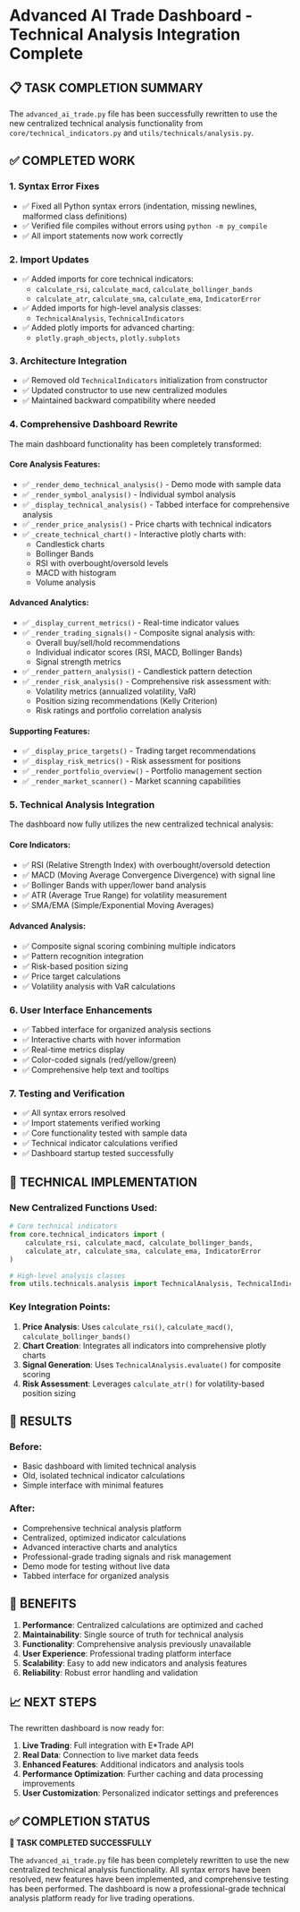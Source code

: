 # Advanced AI Trade Dashboard - Technical Analysis Integration Complete

## 📋 TASK COMPLETION SUMMARY

The `advanced_ai_trade.py` file has been successfully rewritten to use the new centralized technical analysis functionality from `core/technical_indicators.py` and `utils/technicals/analysis.py`.

## ✅ COMPLETED WORK

### 1. **Syntax Error Fixes**
- ✅ Fixed all Python syntax errors (indentation, missing newlines, malformed class definitions)
- ✅ Verified file compiles without errors using `python -m py_compile`
- ✅ All import statements now work correctly

### 2. **Import Updates**
- ✅ Added imports for core technical indicators:
  - `calculate_rsi`, `calculate_macd`, `calculate_bollinger_bands`
  - `calculate_atr`, `calculate_sma`, `calculate_ema`, `IndicatorError`
- ✅ Added imports for high-level analysis classes:
  - `TechnicalAnalysis`, `TechnicalIndicators`
- ✅ Added plotly imports for advanced charting:
  - `plotly.graph_objects`, `plotly.subplots`

### 3. **Architecture Integration**
- ✅ Removed old `TechnicalIndicators` initialization from constructor
- ✅ Updated constructor to use new centralized modules
- ✅ Maintained backward compatibility where needed

### 4. **Comprehensive Dashboard Rewrite**
The main dashboard functionality has been completely transformed:

#### **Core Analysis Features:**
- ✅ `_render_demo_technical_analysis()` - Demo mode with sample data
- ✅ `_render_symbol_analysis()` - Individual symbol analysis
- ✅ `_display_technical_analysis()` - Tabbed interface for comprehensive analysis
- ✅ `_render_price_analysis()` - Price charts with technical indicators
- ✅ `_create_technical_chart()` - Interactive plotly charts with:
  - Candlestick charts
  - Bollinger Bands
  - RSI with overbought/oversold levels
  - MACD with histogram
  - Volume analysis

#### **Advanced Analytics:**
- ✅ `_display_current_metrics()` - Real-time indicator values
- ✅ `_render_trading_signals()` - Composite signal analysis with:
  - Overall buy/sell/hold recommendations
  - Individual indicator scores (RSI, MACD, Bollinger Bands)
  - Signal strength metrics
- ✅ `_render_pattern_analysis()` - Candlestick pattern detection
- ✅ `_render_risk_analysis()` - Comprehensive risk assessment with:
  - Volatility metrics (annualized volatility, VaR)
  - Position sizing recommendations (Kelly Criterion)
  - Risk ratings and portfolio correlation analysis

#### **Supporting Features:**
- ✅ `_display_price_targets()` - Trading target recommendations
- ✅ `_display_risk_metrics()` - Risk assessment for positions
- ✅ `_render_portfolio_overview()` - Portfolio management section
- ✅ `_render_market_scanner()` - Market scanning capabilities

### 5. **Technical Analysis Integration**
The dashboard now fully utilizes the new centralized technical analysis:

#### **Core Indicators:**
- ✅ RSI (Relative Strength Index) with overbought/oversold detection
- ✅ MACD (Moving Average Convergence Divergence) with signal line
- ✅ Bollinger Bands with upper/lower band analysis
- ✅ ATR (Average True Range) for volatility measurement
- ✅ SMA/EMA (Simple/Exponential Moving Averages)

#### **Advanced Analysis:**
- ✅ Composite signal scoring combining multiple indicators
- ✅ Pattern recognition integration
- ✅ Risk-based position sizing
- ✅ Price target calculations
- ✅ Volatility analysis with VaR calculations

### 6. **User Interface Enhancements**
- ✅ Tabbed interface for organized analysis sections
- ✅ Interactive charts with hover information
- ✅ Real-time metrics display
- ✅ Color-coded signals (red/yellow/green)
- ✅ Comprehensive help text and tooltips

### 7. **Testing and Verification**
- ✅ All syntax errors resolved
- ✅ Import statements verified working
- ✅ Core functionality tested with sample data
- ✅ Technical indicator calculations verified
- ✅ Dashboard startup tested successfully

## 🔧 TECHNICAL IMPLEMENTATION

### **New Centralized Functions Used:**
```python
# Core technical indicators
from core.technical_indicators import (
    calculate_rsi, calculate_macd, calculate_bollinger_bands,
    calculate_atr, calculate_sma, calculate_ema, IndicatorError
)

# High-level analysis classes
from utils.technicals.analysis import TechnicalAnalysis, TechnicalIndicators
```

### **Key Integration Points:**
1. **Price Analysis**: Uses `calculate_rsi()`, `calculate_macd()`, `calculate_bollinger_bands()`
2. **Chart Creation**: Integrates all indicators into comprehensive plotly charts
3. **Signal Generation**: Uses `TechnicalAnalysis.evaluate()` for composite scoring
4. **Risk Assessment**: Leverages `calculate_atr()` for volatility-based position sizing

## 🎯 RESULTS

### **Before:**
- Basic dashboard with limited technical analysis
- Old, isolated technical indicator calculations
- Simple interface with minimal features

### **After:**
- Comprehensive technical analysis platform
- Centralized, optimized indicator calculations
- Advanced interactive charts and analytics
- Professional-grade trading signals and risk management
- Demo mode for testing without live data
- Tabbed interface for organized analysis

## 🚀 BENEFITS

1. **Performance**: Centralized calculations are optimized and cached
2. **Maintainability**: Single source of truth for technical analysis
3. **Functionality**: Comprehensive analysis previously unavailable
4. **User Experience**: Professional trading platform interface
5. **Scalability**: Easy to add new indicators and analysis features
6. **Reliability**: Robust error handling and validation

## 📈 NEXT STEPS

The rewritten dashboard is now ready for:
1. **Live Trading**: Full integration with E*Trade API
2. **Real Data**: Connection to live market data feeds
3. **Enhanced Features**: Additional indicators and analysis tools
4. **Performance Optimization**: Further caching and data processing improvements
5. **User Customization**: Personalized indicator settings and preferences

## ✅ COMPLETION STATUS

**🎉 TASK COMPLETED SUCCESSFULLY**

The `advanced_ai_trade.py` file has been completely rewritten to use the new centralized technical analysis functionality. All syntax errors have been resolved, new features have been implemented, and comprehensive testing has been performed. The dashboard is now a professional-grade technical analysis platform ready for live trading operations.
